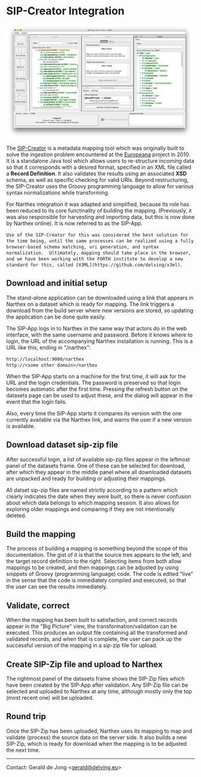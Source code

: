 # SIP-Creator Integration

![SIP-App](images/sip-creator-integration.jpg)

The [SIP-Creator](https://github.com/delving/sip-creator) is a metadata mapping tool which was originally built to solve the ingestion problem encountered at the [Europeana](http://www.europeana.eu/) project in 2010. It is a standalone Java tool which allows users to re-structure incoming data so that it corresponds with a desired format, specified in an XML file called a **Record Definition**.  It also validates the results using an associated **XSD** schema, as well as specific checking for valid URIs.  Beyond restructuring, the SIP-Creator uses the Groovy programming language to allow for various syntax normalizations while transforming.

For Narthex integration it was adapted and simplified, because its role has been reduced to its core functinality of building the mapping. (Previously, it was also responsible for harvesting and importing data, but this is now done by Narthex online).  It is now referred to as the SIP-App.

	Use of the SIP-Creator for this was considered the best solution for the time being, until the same processes can be realized using a fully browser-based schema matching, uri generation, and syntax normalization.  Ultimately, mapping should take place in the browser, and we have been working with the FORTH institute to develop a new standard for this, called [X3ML](https://github.com/delving/x3ml).
	
## Download and initial setup

The stand-alone application can be downloaded using a link that appears in Narthex on a dataset which is ready for mapping.  The link triggers a download from the build server where new versions are stored, so updating the application can be done quite easily.

The SIP-App logs in to Narthex in the same way that actors do in the web interface, with the same username and password.  Before it knows where to login, the URL of the accompanying Narthex installation is running.  This is a URL like this, ending in "/narthex":

	http://localhost:9000/narthex
	http://<some other domain>/narthex

When the SIP-App starts on a machine for the first time, it will ask for the URL and the login credentials.  The password is preserved so that login becomes automatic after the first time.  Pressing the refresh button on the datasets page can be used to adjust these, and the dialog will appear in the event that the login fails.

Also, every time the SIP-App starts it compares its version with the one currently available via the Narthex link, and warns the user if a new version is available.

## Download dataset sip-zip file

After successful login, a list of available sip-zip files appear in the leftmost panel of the datasets frame.  One of these can be selected for download, after which they appear in the middle panel where all downloaded datasets are unpacked and ready for building or adjusting their mappings.

All datset sip-zip files are named strictly according to a pattern which clearly indicates the date when they were built, so there is never confusion about which data belongs to which mapping session.  It also allows for exploring older mappings and comparing if they are not intentionally deleted.

## Build the mapping

The process of building a mapping is something beyond the scope of this documentation.  The gist of it is that the source tree appears to the left, and the target record definition to the right.  Selecting items from both allow mappings to be created, and then mappings can be adjusted by using snippets of Groovy (programming language) code.  The code is edited "live" in the sense that the code is immediately compiled and executed, so that the user can see the results immediately.

## Validate, correct

When the mapping has been built to satisfaction, and correct records appear in the "Big Picture" view, the transformation/validation can be executed.  This produces an output file containing all the transformed and validated records, and when that is complete, the user can pack up the successful version of the mapping in a sip-zip file for upload.

## Create SIP-Zip file and upload to Narthex

The rightmost panel of the datasets frame shows the SIP-Zip files which have been created by the SIP-App after validation.  Any SIP-Zip file can be selected and uploaded to Narthex at any time, although mostly only the top (most recent one) will be uploaded.

## Round trip

Once the SIP-Zip has been uploaded, Narthex uses its mapping to map and validate (process) the source data on the server side.  It also builds a new SIP-Zip, which is ready for download when the mapping is to be adjusted the next time.

---

Contact: Gerald de Jong &lt;gerald@delving.eu&gt;